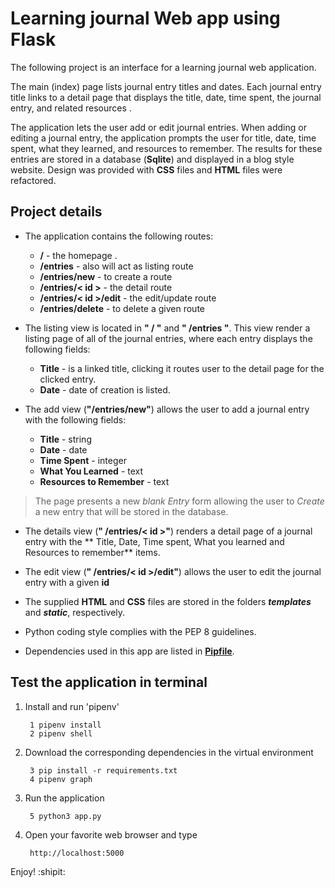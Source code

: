 # Learning journal Web app using Flask
The following project is an interface for a learning journal web application. 

The main (index) page lists journal entry titles and dates. Each journal entry title links to a detail page that displays the title, date, time spent, the journal entry, and related resources .

The application lets the user add or edit journal entries. When adding or editing a journal entry, the application prompts the user for title, date, time spent, what they learned, and resources to remember. The results for these entries are stored in a database (**Sqlite**) and displayed in a blog style website. Design was provided with **CSS** files and **HTML** files were refactored.

## Project details
* The application contains the following routes:

	* **/** - the homepage .
	* **/entries** - also will act as listing route
	* **/entries/new** - to create a route
	* **/entries/< id >** - the detail route
	* **/entries/< id >/edit** - the edit/update route
	* **/entries/delete** - to delete a given route


* The listing view is located in **" / "** and **" /entries "**.  This view render a listing page of all of the journal entries, where each entry displays the following fields:

	* **Title** - is a linked title, clicking it routes user to the detail page for the clicked entry.
	* **Date** - date of creation is listed.

* The add view (**"/entries/new"**) allows the user to add a journal entry with the following fields:

	* **Title** - string
	* **Date** - date
	* **Time Spent** - integer
	* **What You Learned** - text
	* **Resources to Remember** - text

>The page presents a new _blank Entry_ form allowing the user to _Create_ a new entry that will be stored in the database.


*  The details view (**" /entries/< id >"**) renders a detail page of a journal entry with the ** Title, Date,  Time spent, What you learned and Resources to remember** items.

* The edit view (**" /entries/< id >/edit"**) allows the user to edit the journal entry with a given **id**

* The supplied **HTML** and **CSS** files are stored in the folders _**templates**_ and _**static**_, respectively. 

* Python coding style complies with the PEP 8 guidelines.

* Dependencies used in this app are listed in  [**Pipfile**](https://github.com/AaronMillOro/Personal_Learning_Journal/blob/master/Pipfile).

## Test the application in terminal

1. Install and run 'pipenv' 

		1 pipenv install
		2 pipenv shell

2. Download the corresponding dependencies in the virtual environment 

		3 pip install -r requirements.txt
		4 pipenv graph

3. Run the application
		
		5 python3 app.py

4. Open your favorite web browser and type

		http://localhost:5000

Enjoy! :shipit: